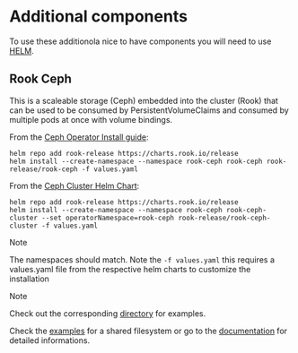# Additional components
To use these additionola nice to have components you will need to use [HELM](https://helm.sh/docs/intro/install/).

## Rook Ceph
This is a scaleable storage (Ceph) embedded into the cluster (Rook) that can be used to be consumed by PersistentVolumeClaims and consumed by multiple pods at once with volume bindings.

From the [Ceph Operator Install guide](https://rook.io/docs/rook/latest-release/Helm-Charts/operator-chart/#installing):
```
helm repo add rook-release https://charts.rook.io/release
helm install --create-namespace --namespace rook-ceph rook-ceph rook-release/rook-ceph -f values.yaml
```

From the [Ceph Cluster Helm Chart](https://rook.io/docs/rook/latest-release/Helm-Charts/ceph-cluster-chart/#release):
```
helm repo add rook-release https://charts.rook.io/release
helm install --create-namespace --namespace rook-ceph rook-ceph-cluster --set operatorNamespace=rook-ceph rook-release/rook-ceph-cluster -f values.yaml
```

> [!NOTE]
> The namespaces should match.
> Note the `-f values.yaml` this requires a values.yaml file from the respective helm charts to customize the installation

> [!NOTE]
> Check out the corresponding [directory](rook-ceph/) for examples.

Check the [examples](examples/) for a shared filesystem or go to the [documentation](https://rook.io/docs/rook/latest-release/Storage-Configuration/Shared-Filesystem-CephFS/filesystem-storage/) for detailed informations.
